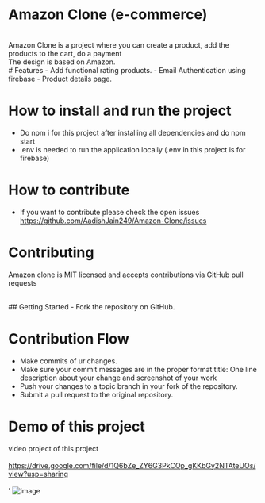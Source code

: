# Amazon Clone (e-commerce)
<br>
Amazon Clone is a project where you can create a product, add the products to the cart, do a payment<br>
The design is based on Amazon.
<br>
# Features
- Add functional rating products.
- Email Authentication using firebase
- Product details page.
<br>

# How to install and run the project
- Do npm i for this project after installing all dependencies and do npm start 
- .env is needed to run the application locally (.env in this project is for firebase)


# How to contribute
- If you want to contribute please check the open issues https://github.com/AadishJain249/Amazon-Clone/issues

# Contributing
Amazon clone is MIT licensed and accepts contributions via GitHub pull requests

<br>
## Getting Started
- Fork the repository on GitHub.
<br>

# Contribution Flow

- Make commits of ur changes.
- Make sure your commit messages are in the proper format
  title: One line description about your change and screenshot of your work
- Push your changes to a topic branch in your fork of the repository.
- Submit a pull request to the original repository.

# Demo of this project
video project of this project
<br><br>
https://drive.google.com/file/d/1Q6bZe_ZY6G3PkCOp_gKKbGy2NTAteUOs/view?usp=sharing
<br><br>'
![image](https://user-images.githubusercontent.com/87666139/193408949-feea7372-5467-40a9-84fc-a4090183ea12.png)

